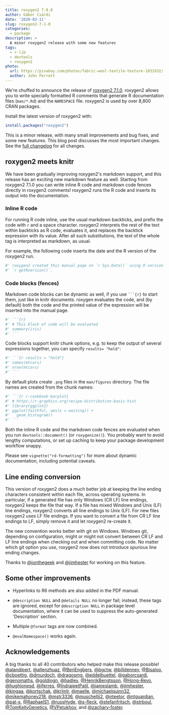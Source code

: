 ```yaml
---
title: roxygen2 7.0.0
author: Gábor Csárdi
date: '2020-03-11'
slug: roxygen2-7-1-0
categories:
  - package
description: >
  A minor roxygen2 release with some new features
tags:
  - r-lib
  - devtools
  - roxygen2
photo:
  url: https://pixabay.com/photos/fabric-wool-textile-texture-1031932/
  author: John Perrett
---
```


We're chuffed to announce the release of [roxygen2 7.1.0](https://roxygen2.r-lib.org).
roxygen2 allows you to write specially formatted R comments that generate R documentation files (`man/*.Rd`) and the `NAMESPACE` file.
roxygen2 is used by over 8,800 CRAN packages.

Install the latest version of roxygen2 with:


```r
install.packages("roxygen2")
```

This is a minor release, with many small improvements and bug fixes, and some new features.
This blog post discusses the most important changes. See the [full changelog](https://roxygen2.r-lib.org/news/index.html#roxygen2-7-1-0) for all changes.

## roxygen2 meets knitr

We have been gradually improving roxygen2's markdown support, and this release has an exciting new markdown feature as well.
Starting from roxygen2 7.1.0 you can write inline R code and markdown code fences directly in roxygen2 comments!
roxygen2 runs the R code and inserts its output into the documentation.

### Inline R code

For running R code inline, use the usual markdown backticks, and prefix the code with `r` and a space character.
roxygen2 interprets the rest of the text within backticks as R code, evaluates it, and replaces the backtick expression with its value.
After all such substitutions, the text of the whole tag is interpreted as markdown, as usual.

For example, the following code inserts the date and the R version of the roxygen2 run.

```r
#' roxygen2 created this manual page on `r Sys.Date()` using R version
#' `r getRversion()`.
```

### Code blocks (fences)

Markdown code blocks can be dynamic as well, if you use <code>```{r}</code> to start them, just like in knitr documents.
roxygen evaluates the code, and (by default) both the code and the printed value of the expression will be inserted into the manual page.

```r
#' ```{r}
#' # This block of code will be evaluated
#' summary(iris)
#' ```
```

Code blocks support knitr chunk options, e.g. to keep the output of several expressions together, you can specify `results= "hold"`:

```r
#' ```{r results = "hold"}
#' names(mtcars)
#' nrow(mtcars)
#' ```
```

By default plots create `.png` files in the `man/figures` directory. The file names are created from the chunk names:

```r
#' ```{r r-cookbook-barplot}
#' # https://r-graphics.org/recipe-distribution-basic-hist
#' library(ggplot2)
#' ggplot(faithful, aes(x = waiting)) +
#'   geom_histogram()
#' ```
```

Both the inline R code and the markdown code fences are evaluated when you run `devtools::document()` (or `roxygenize()`).
You probably want to avoid lengthy computations, or set up caching to keep your package development workflow snappy.

Please see `vignette("rd-formatting")` for more about dynamic documentation, including potential caveats.

## Line ending conversion

This version of roxygen2 does a much better job at keeping the line ending characters consistent within each file, across operating systems.
In particular, if a generated file has only Windows (CR LF) line endings, roxygen2 keeps the file that way.
If a file has mixed Windows and Unix (LF) line endings, roxygen2 converts all line endings to Unix (LF).
For new files roxygen2 uses LF file endings.
If you want to convert a file from CR LF line endings to LF, simply remove it and let roxygen2 re-create it.

The new convention works better with git on Windows.
Windows git, depending on configuration, might or might not convert between CR LF and LF line endings when checking out and when committing code.
No matter which git option you use, roxygen2 now does not introduce spurious line ending changes.

Thanks to [&#x0040;jonthegeek](https://github.com/jonthegeek) and [&#x0040;jimhester](https://github.com/jimhester) for working on this feature.

## Some other improvements

* Hyperlinks to R6 methods are also added in the PDF manual.

* `@description NULL` and `@details NULL` no longer fail; instead, these tags
  are ignored, except for `@description NULL` in package level documentation,
  where it can be used to suppress the auto-generated 'Description' section.

* Multiple `@format` tags are now combined.

* `@evalNamespace()` works again.

## Acknowledgements

A big thanks to all 40 contributors who helped make this release possible! [&#x0040;alandipert](https://github.com/alandipert), [&#x0040;allenzhuaz](https://github.com/allenzhuaz), [&#x0040;BenEngbers](https://github.com/BenEngbers), [&#x0040;bgctw](https://github.com/bgctw), [&#x0040;billdenney](https://github.com/billdenney), [&#x0040;Bisaloo](https://github.com/Bisaloo), [&#x0040;cboettig](https://github.com/cboettig), [&#x0040;dmurdoch](https://github.com/dmurdoch), [&#x0040;dragosmg](https://github.com/dragosmg), [&#x0040;eddelbuettel](https://github.com/eddelbuettel), [&#x0040;gaborcsardi](https://github.com/gaborcsardi), [&#x0040;genomaths](https://github.com/genomaths), [&#x0040;goldingn](https://github.com/goldingn), [&#x0040;hadley](https://github.com/hadley), [&#x0040;HenrikBengtsson](https://github.com/HenrikBengtsson), [&#x0040;Hong-Revo](https://github.com/Hong-Revo), [&#x0040;hughjonesd](https://github.com/hughjonesd), [&#x0040;iferres](https://github.com/iferres), [&#x0040;IndrajeetPatil](https://github.com/IndrajeetPatil), [&#x0040;jameslamb](https://github.com/jameslamb), [&#x0040;jimhester](https://github.com/jimhester), [&#x0040;kingaa](https://github.com/kingaa), [&#x0040;kortschak](https://github.com/kortschak), [&#x0040;krlmlr](https://github.com/krlmlr), [&#x0040;maelle](https://github.com/maelle), [&#x0040;michaelquinn32](https://github.com/michaelquinn32), [&#x0040;mikemahoney218](https://github.com/mikemahoney218), [&#x0040;mstr3336](https://github.com/mstr3336), [&#x0040;muschellij2](https://github.com/muschellij2), [&#x0040;nteetor](https://github.com/nteetor), [&#x0040;ntguardian](https://github.com/ntguardian), [&#x0040;pat-s](https://github.com/pat-s), [&#x0040;RaphaelS1](https://github.com/RaphaelS1), [&#x0040;russHyde](https://github.com/russHyde), [&#x0040;s-fleck](https://github.com/s-fleck), [&#x0040;stefanfritsch](https://github.com/stefanfritsch), [&#x0040;strboul](https://github.com/strboul), [&#x0040;TomKellyGenetics](https://github.com/TomKellyGenetics), [&#x0040;VPetukhov](https://github.com/VPetukhov), and [&#x0040;zachary-foster](https://github.com/zachary-foster).
